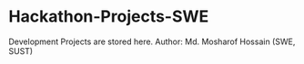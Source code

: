 # Hackathon-Projects-SWE

Development Projects are stored here.
Author: Md. Mosharof Hossain (SWE, SUST)
